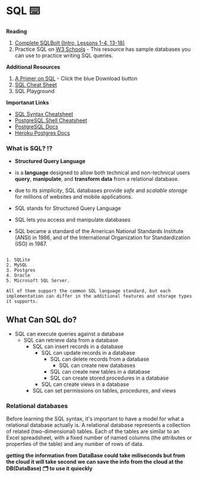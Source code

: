# SQL :keyboard:

**Reading**

1. [Complete SQLBolt (Intro, Lessons 1-4, 13-18)](https://sqlbolt.com/)
1. Practice SQL on [W3 Schools](https://www.w3schools.com/sql/trysql.asp?filename=trysql_select_all) - This resource has sample databases you can use to practice writing SQL queries.

**Additional Resources**

1. [A Primer on SQL](https://openlibra.com/en/book/a-primer-on-sql-3rd-edition) - Click the blue Download button
1. [SQL Cheat Sheet](http://www.cheat-sheets.org/sites/sql.su/)
1. SQL Playground

**Importanat Links**

- [SQL Syntax Cheatsheet](https://codefellows.github.io/code-301-guide/curriculum/class-08/cheatsheets/sql)
- [PostgreSQL Shell Cheatsheet](https://codefellows.github.io/code-301-guide/curriculum/class-08/cheatsheets/postgres-shell)
- [PostgreSQL Docs](https://www.postgresql.org/docs/)
- [Heroku Postgres Docs](https://devcenter.heroku.com/articles/heroku-postgresql)

### What is SQL? :interrobang:

- **Structured Query Language**
- is a **language** designed to allow both technical and non-technical users **query**, **manipulate**, and **transform data** from a relational database.
- due to its _simplicity_, SQL databases provide _safe_ and _scalable storage_ for millions of websites and mobile applications.


- SQL stands for Structured Query Language
- SQL lets you access and manipulate databases
- SQL became a standard of the American National Standards Institute (ANSI) in 1986, and of the International Organization for Standardization (ISO) in 1987.

```There are many popular SQL databases including

1. SQLite
2. MySQL
3. Postgres
4. Oracle
5. Microsoft SQL Server.

All of them support the common SQL language standard, but each implementation can differ in the additional features and storage types it supports.
```
## What Can SQL do?
 - SQL can execute queries against a database
   - SQL can retrieve data from a database
     - SQL can insert records in a database
       - SQL can update records in a database
           - SQL can delete records from a database
             - SQL can create new databases
            - SQL can create new tables in a database
          - SQL can create stored procedures in a database
        - SQL can create views in a database
      - SQL can set permissions on tables, procedures, and views

### Relational databases 
Before learning the SQL syntax, it's important to have a model for what a relational database actually is. A relational database represents a collection of related (two-dimensional) tables. Each of the tables are similar to an Excel spreadsheet, with a fixed number of named columns (the attributes or properties of the table) and any number of rows of data.



**getting the information from DataBase could take miliseconds but from the cloud it will take second**
**we can save the info from the cloud at the DB(DataBase) :card_index_dividers: to use it quieckly**


